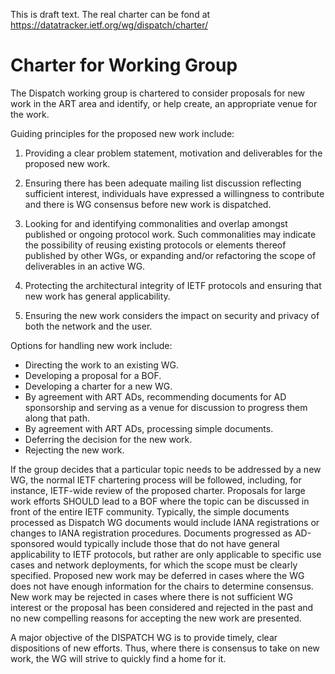 
This is draft text. The real charter can be fond at https://datatracker.ietf.org/wg/dispatch/charter/

# Charter for Working Group

The Dispatch working group is chartered to consider proposals for
new work in the ART area and identify, or help create, an appropriate
venue for the work. 

Guiding principles for the proposed new work include: 

1. Providing a clear problem statement, motivation and deliverables for the proposed new work.

2. Ensuring there has been adequate mailing list discussion reflecting sufficient interest, individuals have expressed a willingness to contribute and there is WG consensus before new work is dispatched.

3. Looking for and identifying commonalities and overlap amongst published or ongoing protocol work.  Such commonalities may indicate the possibility of reusing existing protocols or elements thereof published by other WGs, or expanding and/or refactoring the scope of deliverables in an active WG. 

4. Protecting the architectural integrity of IETF protocols and ensuring that new work has general applicability.

5. Ensuring the new work considers the impact on security and privacy of both the network and the user.  

Options for handling new work include:

- Directing the work to an existing WG.
- Developing a proposal for a BOF.
- Developing a charter for a new WG.
- By agreement with ART ADs, recommending documents for AD sponsorship and serving as a venue for discussion to progress them along that path.
- By agreement with ART ADs, processing simple documents. 
- Deferring the decision for the new work.  
- Rejecting the new work.  

If the group decides that a particular topic needs to be addressed by
a new WG, the normal IETF chartering process will be
followed, including, for instance, IETF-wide review of the proposed
charter. Proposals for large work efforts SHOULD lead to a BOF where
the topic can be discussed in front of the entire IETF community. 
Typically, the simple documents processed as Dispatch WG documents would include IANA registrations or changes to IANA registration procedures.  Documents progressed as AD-sponsored would typically include those that do not have general 
applicability to IETF protocols, but rather are only applicable to specific use cases and network deployments, for which the scope must be clearly specified.
Proposed new work may be deferred in cases where the WG does not have enough information for the chairs to determine consensus.  New work may be rejected in cases where there is not sufficient WG interest or the proposal has been considered and rejected in the past and no new compelling reasons for accepting the new work are presented.

A major objective of the DISPATCH WG is to provide timely, clear
dispositions of new efforts. Thus, where there is consensus to take
on new work, the WG will strive to quickly find a home for it.

